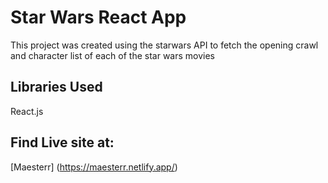 # Star Wars React App

This project was  created using the starwars API to fetch the opening crawl and character list of each  of the  star wars movies

## Libraries Used

React.js

## Find Live site at:
[Maesterr] (https://maesterr.netlify.app/)
